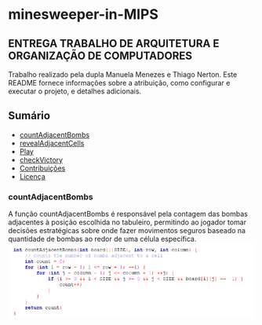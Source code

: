 
# minesweeper-in-MIPS
## ENTREGA TRABALHO DE ARQUITETURA E ORGANIZAÇÃO DE COMPUTADORES
Trabalho realizado pela dupla Manuela Menezes e Thiago Nerton.
Este README fornece informações sobre a atribuição, como configurar e executar o projeto, e detalhes adicionais.


## Sumário
- [countAdjacentBombs](#countAdjacentBombs)
- [revealAdjacentCells](#revealAdjacentCells)
- [Play](#Play)
- [checkVictory](#checkVictory)
- [Contribuições](#contribuições)
- [Licença](#licença)

### countAdjacentBombs
A função countAdjacentBombs é responsável pela contagem das bombas adjacentes à
posição escolhida no tabuleiro, permitindo ao jogador tomar decisões estratégicas
sobre onde fazer movimentos seguros baseado na quantidade de bombas ao redor de
uma célula específica.
![1](photos/1.png)
